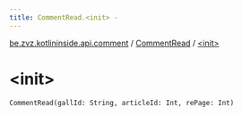 ```yaml
---
title: CommentRead.<init> - 
---
```


[be.zvz.kotlininside.api.comment](../index.html) / [CommentRead](index.html) / [&lt;init&gt;](./-init-.html)

# &lt;init&gt;

`CommentRead(gallId: String, articleId: Int, rePage: Int)`